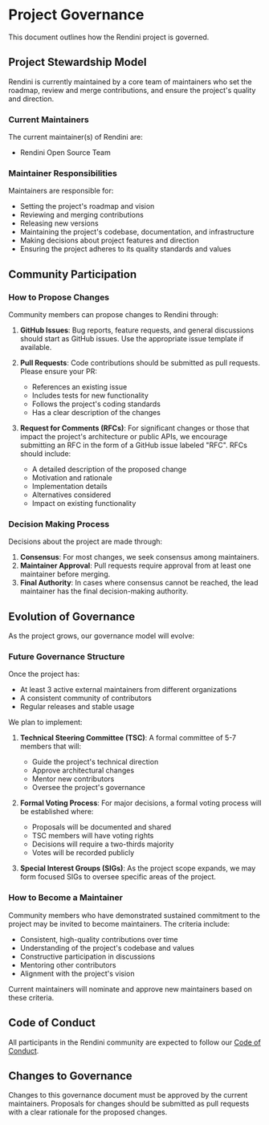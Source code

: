 # Project Governance

This document outlines how the Rendini project is governed.

## Project Stewardship Model

Rendini is currently maintained by a core team of maintainers who set the roadmap, review and merge
contributions, and ensure the project's quality and direction.

### Current Maintainers

The current maintainer(s) of Rendini are:

- Rendini Open Source Team

### Maintainer Responsibilities

Maintainers are responsible for:

- Setting the project's roadmap and vision
- Reviewing and merging contributions
- Releasing new versions
- Maintaining the project's codebase, documentation, and infrastructure
- Making decisions about project features and direction
- Ensuring the project adheres to its quality standards and values

## Community Participation

### How to Propose Changes

Community members can propose changes to Rendini through:

1. **GitHub Issues**: Bug reports, feature requests, and general discussions should start as GitHub
   issues. Use the appropriate issue template if available.

2. **Pull Requests**: Code contributions should be submitted as pull requests. Please ensure your
   PR:

   - References an existing issue
   - Includes tests for new functionality
   - Follows the project's coding standards
   - Has a clear description of the changes

3. **Request for Comments (RFCs)**: For significant changes or those that impact the project's
   architecture or public APIs, we encourage submitting an RFC in the form of a GitHub issue labeled
   "RFC". RFCs should include:
   - A detailed description of the proposed change
   - Motivation and rationale
   - Implementation details
   - Alternatives considered
   - Impact on existing functionality

### Decision Making Process

Decisions about the project are made through:

1. **Consensus**: For most changes, we seek consensus among maintainers.
2. **Maintainer Approval**: Pull requests require approval from at least one maintainer before
   merging.
3. **Final Authority**: In cases where consensus cannot be reached, the lead maintainer has the
   final decision-making authority.

## Evolution of Governance

As the project grows, our governance model will evolve:

### Future Governance Structure

Once the project has:

- At least 3 active external maintainers from different organizations
- A consistent community of contributors
- Regular releases and stable usage

We plan to implement:

1. **Technical Steering Committee (TSC)**: A formal committee of 5-7 members that will:

   - Guide the project's technical direction
   - Approve architectural changes
   - Mentor new contributors
   - Oversee the project's governance

2. **Formal Voting Process**: For major decisions, a formal voting process will be established
   where:

   - Proposals will be documented and shared
   - TSC members will have voting rights
   - Decisions will require a two-thirds majority
   - Votes will be recorded publicly

3. **Special Interest Groups (SIGs)**: As the project scope expands, we may form focused SIGs to
   oversee specific areas of the project.

### How to Become a Maintainer

Community members who have demonstrated sustained commitment to the project may be invited to become
maintainers. The criteria include:

- Consistent, high-quality contributions over time
- Understanding of the project's codebase and values
- Constructive participation in discussions
- Mentoring other contributors
- Alignment with the project's vision

Current maintainers will nominate and approve new maintainers based on these criteria.

## Code of Conduct

All participants in the Rendini community are expected to follow our
[Code of Conduct](https://github.com/link-to-code-of-conduct).

## Changes to Governance

Changes to this governance document must be approved by the current maintainers. Proposals for
changes should be submitted as pull requests with a clear rationale for the proposed changes.
